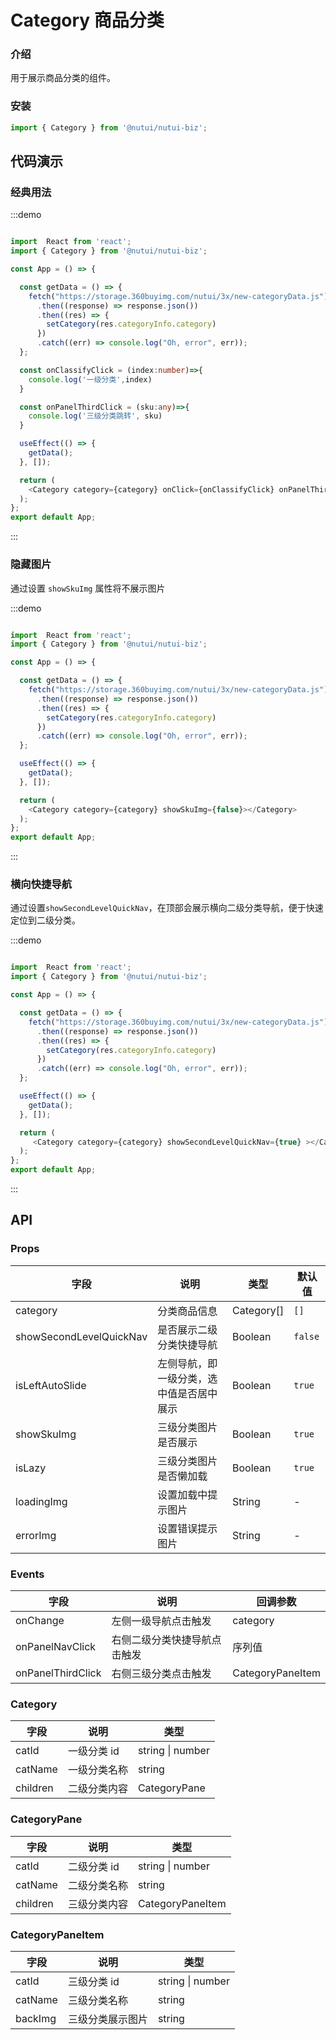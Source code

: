 #  Category 商品分类

### 介绍

用于展示商品分类的组件。

### 安装

```javascript
import { Category } from '@nutui/nutui-biz';
```

## 代码演示

### 经典用法

:::demo

```ts

import  React from 'react';
import { Category } from '@nutui/nutui-biz';

const App = () => {

  const getData = () => {
    fetch("https://storage.360buyimg.com/nutui/3x/new-categoryData.js")
      .then((response) => response.json())
      .then((res) => {
        setCategory(res.categoryInfo.category)
      })
      .catch((err) => console.log("Oh, error", err));
  };

  const onClassifyClick = (index:number)=>{
    console.log('一级分类',index)
  }

  const onPanelThirdClick = (sku:any)=>{
    console.log('三级分类跳转', sku)
  }

  useEffect(() => {
    getData();
  }, []);

  return (
    <Category category={category} onClick={onClassifyClick} onPanelThirdClick={onPanelThirdClick}></Category>
  );
};
export default App;

```
:::

### 隐藏图片

通过设置 `showSkuImg` 属性将不展示图片

:::demo

```ts

import  React from 'react';
import { Category } from '@nutui/nutui-biz';

const App = () => {

  const getData = () => {
    fetch("https://storage.360buyimg.com/nutui/3x/new-categoryData.js")
      .then((response) => response.json())
      .then((res) => {
        setCategory(res.categoryInfo.category)
      })
      .catch((err) => console.log("Oh, error", err));
  };

  useEffect(() => {
    getData();
  }, []);

  return (
    <Category category={category} showSkuImg={false}></Category>
  );
};
export default App;

```
:::

### 横向快捷导航

通过设置`showSecondLevelQuickNav`，在顶部会展示横向二级分类导航，便于快速定位到二级分类。

:::demo

```ts

import  React from 'react';
import { Category } from '@nutui/nutui-biz';

const App = () => {

  const getData = () => {
    fetch("https://storage.360buyimg.com/nutui/3x/new-categoryData.js")
      .then((response) => response.json())
      .then((res) => {
        setCategory(res.categoryInfo.category)
      })
      .catch((err) => console.log("Oh, error", err));
  };

  useEffect(() => {
    getData();
  }, []);

  return (
     <Category category={category} showSecondLevelQuickNav={true} ></Category>
  );
};
export default App;

```
:::

## API


### Props

| 字段    | 说明                                       | 类型    | 默认值    |
|---------|--------------------------------------------|---------|-----------|
| category   | 分类商品信息                                 | Category[]  | `[]`          |
| showSecondLevelQuickNav   | 是否展示二级分类快捷导航            | Boolean  | `false`          |
| isLeftAutoSlide   | 左侧导航，即一级分类，选中值是否居中展示     | Boolean  | `true`          |
| showSkuImg | 三级分类图片是否展示 | Boolean | `true`        |
| isLazy | 三级分类图片是否懒加载 | Boolean | `true`        |
| loadingImg | 设置加载中提示图片 | String | -       |
| errorImg | 设置错误提示图片 | String | -        |


### Events
| 字段 | 说明 | 回调参数 |
|----- | ----- | -----  |
| onChange | 左侧一级导航点击触发 |  category |
| onPanelNavClick | 右侧二级分类快捷导航点击触发 | 序列值 |
| onPanelThirdClick | 右侧三级分类点击触发 | CategoryPaneItem |


### Category 

| 字段    | 说明                                       | 类型    | 
|---------|--------------------------------------------|---------|
| catId   | 一级分类 id                                 | string \| number  |
| catName   | 一级分类名称            | string  | 
| children   | 二级分类内容    | CategoryPane  | 


### CategoryPane 

| 字段    | 说明                                       | 类型    | 
|---------|--------------------------------------------|---------|
| catId   | 二级分类 id                                 | string \| number  |
| catName   | 二级分类名称            | string  | 
| children   | 三级分类内容    | CategoryPaneItem  | 

### CategoryPaneItem 

| 字段    | 说明                                       | 类型    | 
|---------|--------------------------------------------|---------|
| catId   | 三级分类 id                                 | string \| number  |
| catName   | 三级分类名称            | string  | 
| backImg   | 三级分类展示图片    | string  | 